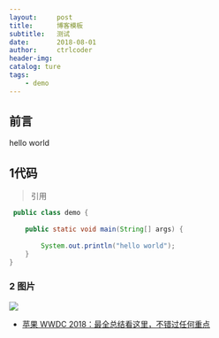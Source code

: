 ```yaml
---
layout:     post
title:      博客模板
subtitle:   测试
date:       2018-08-01
author:     ctrlcoder
header-img: 
catalog: ture
tags:
    - demo
---
```


## 前言

hello world


## 1代码

>引用

```java
 public class demo {
 
    public static void main(String[] args) {
 
        System.out.println("hello world");
    }
}
```
### 2 图片

![](https://cdn.mos.cms.futurecdn.net/RdxhPVv8fAyM6oHsRgF6dH-650-80.png)

- [苹果 WWDC 2018：最全总结看这里，不错过任何重点](https://sspai.com/post/44816)


